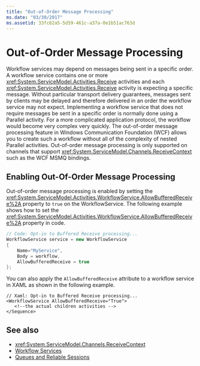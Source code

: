 ```yaml
---
title: "Out-of-Order Message Processing"
ms.date: "03/30/2017"
ms.assetid: 33fc62a5-5d59-461c-a37a-0e1b51ac763d
---
```

# Out-of-Order Message Processing
Workflow services may depend on messages being sent in a specific order. A workflow service contains one or more <xref:System.ServiceModel.Activities.Receive> activities and each <xref:System.ServiceModel.Activities.Receive> activity is expecting a specific message. Without particular transport delivery guarantees, messages sent by clients may be delayed and therefore delivered in an order the workflow service may not expect. Implementing a workflow service that does not require messages be sent in a specific order is normally done using a Parallel activity. For a more complicated application protocol, the workflow would become very complex very quickly.  The out-of-order message processing feature in Windows Communication Foundation (WCF) allows you to create such a workflow without all of the complexity of nested Parallel activities. Out-of-order message processing is only supported on channels that support <xref:System.ServiceModel.Channels.ReceiveContext> such as the WCF MSMQ bindings.  
  
## Enabling Out-Of-Order Message Processing  
 Out-of-order message processing is enabled by setting the <xref:System.ServiceModel.Activities.WorkflowService.AllowBufferedReceive%2A> property to `true` on the WorkflowService. The following example shows how to set the <xref:System.ServiceModel.Activities.WorkflowService.AllowBufferedReceive%2A> property in code.  
  
```csharp  
// Code: Opt-in to Buffered Receive processing...  
WorkflowService service = new WorkflowService  
{  
    Name="MyService",  
    Body = workflow,  
    AllowBufferedReceive = true  
};  
```  
  
 You can also apply the `AllowBufferedReceive` attribute to a workflow service in XAML as shown in the following example.  
  
```xaml  
// Xaml: Opt-in to Buffered Receive processing...  
<WorkflowService AllowBufferedReceive="True">  
   <!--the actual children activities -->  
</Sequence>  
```  
  
## See also
- <xref:System.ServiceModel.Channels.ReceiveContext>
- [Workflow Services](../../../../docs/framework/wcf/feature-details/workflow-services.md)
- [Queues and Reliable Sessions](../../../../docs/framework/wcf/feature-details/queues-and-reliable-sessions.md)
